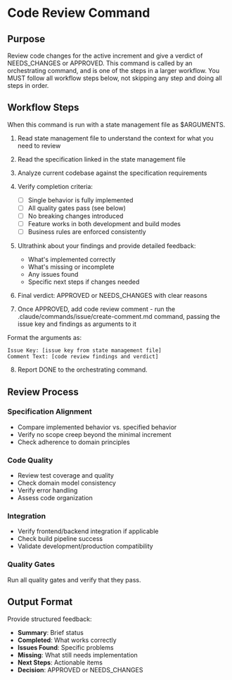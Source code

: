 # Code Review Command

## Purpose

Review code changes for the active increment and give a verdict of NEEDS_CHANGES or APPROVED.
This command is called by an orchestrating command, and is one of the steps in a larger workflow.
You MUST follow all workflow steps below, not skipping any step and doing all steps in order.

## Workflow Steps

When this command is run with a state management file as $ARGUMENTS.

1. Read state management file to understand the context for what you need to review

2. Read the specification linked in the state management file

3. Analyze current codebase against the specification requirements

4. Verify completion criteria:
   - [ ] Single behavior is fully implemented
   - [ ] All quality gates pass (see below)
   - [ ] No breaking changes introduced
   - [ ] Feature works in both development and build modes
   - [ ] Business rules are enforced consistently

5. Ultrathink about your findings and provide detailed feedback:
   - What's implemented correctly
   - What's missing or incomplete
   - Any issues found
   - Specific next steps if changes needed

6. Final verdict: APPROVED or NEEDS_CHANGES with clear reasons

7. Once APPROVED, add code review comment - run the .claude/commands/issue/create-comment.md command, passing the issue key and findings as arguments to it

Format the arguments as:
```
Issue Key: [issue key from state management file]
Comment Text: [code review findings and verdict]
```

8. Report DONE to the orchestrating command.

## Review Process

### Specification Alignment
- Compare implemented behavior vs. specified behavior
- Verify no scope creep beyond the minimal increment
- Check adherence to domain principles

### Code Quality
- Review test coverage and quality
- Check domain model consistency
- Verify error handling
- Assess code organization

### Integration
- Verify frontend/backend integration if applicable
- Check build pipeline success
- Validate development/production compatibility

### Quality Gates

Run all quality gates and verify that they pass.

## Output Format

Provide structured feedback:
- **Summary**: Brief status
- **Completed**: What works correctly
- **Issues Found**: Specific problems
- **Missing**: What still needs implementation
- **Next Steps**: Actionable items
- **Decision**: APPROVED or NEEDS_CHANGES
